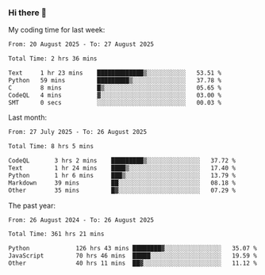 ### Hi there 👋

My coding time for last week:

<!--START_SECTION:week-->

```txt
From: 20 August 2025 - To: 27 August 2025

Total Time: 2 hrs 36 mins

Text     1 hr 23 mins    █████████████▒░░░░░░░░░░░   53.51 %
Python   59 mins         █████████▒░░░░░░░░░░░░░░░   37.78 %
C        8 mins          █▒░░░░░░░░░░░░░░░░░░░░░░░   05.65 %
CodeQL   4 mins          ▓░░░░░░░░░░░░░░░░░░░░░░░░   03.00 %
SMT      0 secs          ░░░░░░░░░░░░░░░░░░░░░░░░░   00.03 %
```

<!--END_SECTION:week-->

Last month:

<!--START_SECTION:month-->

```txt
From: 27 July 2025 - To: 26 August 2025

Total Time: 8 hrs 5 mins

CodeQL       3 hrs 2 mins    █████████▒░░░░░░░░░░░░░░░   37.72 %
Text         1 hr 24 mins    ████▒░░░░░░░░░░░░░░░░░░░░   17.40 %
Python       1 hr 6 mins     ███▒░░░░░░░░░░░░░░░░░░░░░   13.79 %
Markdown     39 mins         ██░░░░░░░░░░░░░░░░░░░░░░░   08.18 %
Other        35 mins         █▓░░░░░░░░░░░░░░░░░░░░░░░   07.29 %
```

<!--END_SECTION:month-->

The past year:

<!--START_SECTION:year-->

```txt
From: 26 August 2024 - To: 26 August 2025

Total Time: 361 hrs 21 mins

Python             126 hrs 43 mins ████████▓░░░░░░░░░░░░░░░░   35.07 %
JavaScript         70 hrs 46 mins  █████░░░░░░░░░░░░░░░░░░░░   19.59 %
Other              40 hrs 11 mins  ██▓░░░░░░░░░░░░░░░░░░░░░░   11.12 %
```

<!--END_SECTION:year-->
